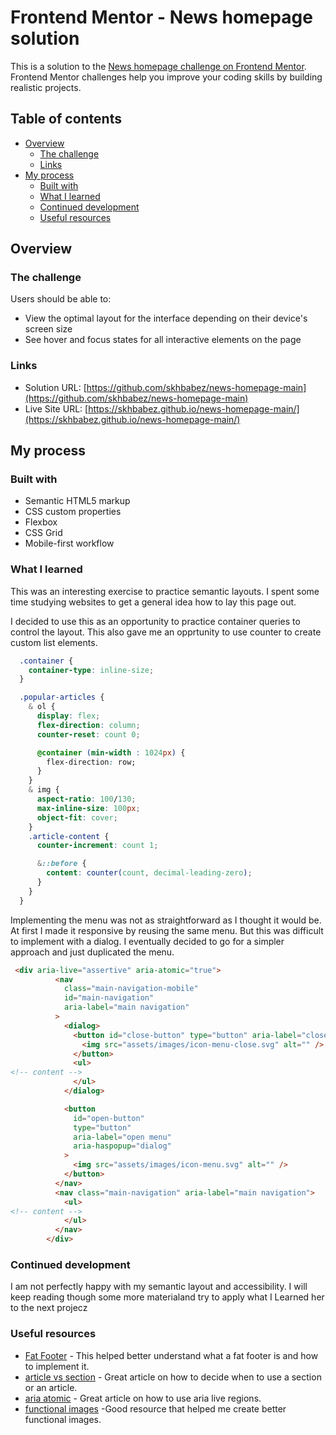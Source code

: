 # Frontend Mentor - News homepage solution

This is a solution to the [News homepage challenge on Frontend Mentor](https://www.frontendmentor.io/challenges/news-homepage-H6SWTa1MFl). Frontend Mentor challenges help you improve your coding skills by building realistic projects.

## Table of contents

- [Overview](#overview)
  - [The challenge](#the-challenge)
  - [Links](#links)
- [My process](#my-process)
  - [Built with](#built-with)
  - [What I learned](#what-i-learned)
  - [Continued development](#continued-development)
  - [Useful resources](#useful-resources)

## Overview

### The challenge

Users should be able to:

- View the optimal layout for the interface depending on their device's screen size
- See hover and focus states for all interactive elements on the page

### Links

- Solution URL: [https://github.com/skhbabez/news-homepage-main](https://github.com/skhbabez/news-homepage-main)
- Live Site URL: [https://skhbabez.github.io/news-homepage-main/](https://skhbabez.github.io/news-homepage-main/)

## My process

### Built with

- Semantic HTML5 markup
- CSS custom properties
- Flexbox
- CSS Grid
- Mobile-first workflow

### What I learned

This was an interesting exercise to practice semantic layouts. I spent some time studying websites to get a general idea how to lay this page out.

I decided to use this as an opportunity to practice container queries to control the layout. This also gave me an opprtunity to use counter to create custom list elements. 

```css
  .container {
    container-type: inline-size;
  }

  .popular-articles {
    & ol {
      display: flex;
      flex-direction: column;
      counter-reset: count 0;

      @container (min-width : 1024px) {
        flex-direction: row;
      }
    }
    & img {
      aspect-ratio: 100/130;
      max-inline-size: 100px;
      object-fit: cover;
    }
    .article-content {
      counter-increment: count 1;

      &::before {
        content: counter(count, decimal-leading-zero);
      }
    }
  }
```

Implementing the menu was not as straightforward as I thought it would be. At first I made it responsive by reusing the same menu. But this was difficult to implement with a dialog. I eventually decided to go for a simpler approach and just duplicated the menu.

```html
 <div aria-live="assertive" aria-atomic="true">
          <nav
            class="main-navigation-mobile"
            id="main-navigation"
            aria-label="main navigation"
          >
            <dialog>
              <button id="close-button" type="button" aria-label="close menu">
                <img src="assets/images/icon-menu-close.svg" alt="" />
              </button>
              <ul>
<!-- content -->
              </ul>
            </dialog>

            <button
              id="open-button"
              type="button"
              aria-label="open menu"
              aria-haspopup="dialog"
            >
              <img src="assets/images/icon-menu.svg" alt="" />
            </button>
          </nav>
          <nav class="main-navigation" aria-label="main navigation">
            <ul>
<!-- content -->
            </ul>
          </nav>
        </div>
```

### Continued development
I am not perfectly happy with my semantic layout and accessibility. I will keep reading though some more materialand try to apply what I Learned her to the next projecz

### Useful resources

- [Fat Footer](https://html.spec.whatwg.org/multipage/sections.html#the-footer-element) - This helped better understand what a fat footer is and how to implement it.
- [article vs section](https://www.smashingmagazine.com/2022/07/article-section-elements-accessibility/) - Great article on how to decide when to use a section or an article.
- [aria atomic](https://www.sarasoueidan.com/blog/accessible-notifications-with-aria-live-regions-part-1/#aria-atomic%3A-what-is-contained-in-an-announcement%3F) - Great article on how to use aria live regions.
- [functional images](https://www.w3.org/WAI/tutorials/images/functional/#example-3-icon-image-conveying-information-within-link-text) -Good resource that helped me create better functional images.

